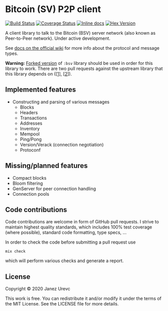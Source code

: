 # Bitcoin (SV) P2P client

[![Build Status](https://travis-ci.org/slashrsm/bsv_p2p.svg?branch=master)](https://travis-ci.org/slashrsm/bsv_p2p)
[![Coverage Status](https://coveralls.io/repos/slashrsm/bsv_p2p/badge.svg?branch=master)](https://coveralls.io/r/slashrsm/bsv_p2p?branch=master)
[![Inline docs](http://inch-ci.org/github/slashrsm/bsv_p2p.svg)](http://hexdocs.pm/bsv_p2p/)
[![Hex Version](http://img.shields.io/hexpm/v/bsv_p2p.svg?style=flat)](https://hex.pm/packages/bsv_p2p)

A client library to talk to the Bitcoin (BSV) server network (also known as Peer-to-Peer network). Under active development.

See [docs on the official wiki](https://wiki.bitcoinsv.io/index.php/Peer-To-Peer_Protocol) for more info about the protocol and message types.

**Warning:** [Forked version](https://github.com/slashrsm/bsv-ex/) of `:bsv` library should be used in order for this library to work. There are two pull requests against the upstream library that this library depends on ([[1](https://github.com/libitx/bsv-ex/pull/3)], [[2](https://github.com/libitx/bsv-ex/pull/4)]).

## Implemented features

- Constructing and parsing of various messages
  - Blocks
  - Headers
  - Transactions
  - Addresses
  - Inventory
  - Mempool
  - Ping/Pong
  - Version/Verack (connection negotiation)
  - Protoconf

## Missing/planned features

- Compact blocks
- Bloom filtering
- GenServer for peer connection handling
- Connection pools

## Code contributions

Code contributions are welcome in form of GitHub pull requests. I strive to maintain highest quality standards, which includes 100% test coverage (where possible), standard code formatting, type specs, ...

In order to check the code before submitting a pull request use

```
mix check 
```

which will perform various checks and generate a report.

## License

Copyright © 2020 Janez Urevc

This work is free. You can redistribute it and/or modify it under the
terms of the MIT License. See the LICENSE file for more details.